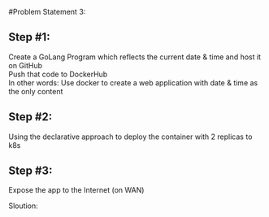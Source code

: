
#Problem Statement 3:

##  Step #1:
Create a GoLang Program which reflects the current date & time and host it on GitHub  
Push that code to DockerHub  
In other words: Use docker to create a web application with date & time as the only content  

## Step #2:
Using the declarative approach to deploy the container with 2 replicas to k8s  

## Step #3:
Expose the app to the Internet (on WAN)




Sloution:


